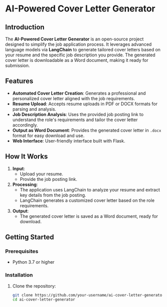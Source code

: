 # AI-Powered Cover Letter Generator

## Introduction

The **AI-Powered Cover Letter Generator** is an open-source project designed to simplify the job application process. It leverages advanced language models via **LangChain** to generate tailored cover letters based on your resume and the specific job description you provide. The generated cover letter is downloadable as a Word document, making it ready for submission.

## Features

- **Automated Cover Letter Creation**: Generates a professional and personalized cover letter aligned with the job requirements.
- **Resume Upload**: Accepts resume uploads in PDF or DOCX formats for parsing and analysis.
- **Job Description Analysis**: Uses the provided job posting link to understand the role's requirements and tailor the cover letter accordingly.
- **Output as Word Document**: Provides the generated cover letter in `.docx` format for easy download and use.
- **Web Interface**: User-friendly interface built with Flask.

## How It Works

1. **Input**:
   - Upload your resume.
   - Provide the job posting link.
2. **Processing**:
   - The application uses LangChain to analyze your resume and extract key details from the job posting.
   - LangChain generates a customized cover letter based on the role requirements.
3. **Output**:
   - The generated cover letter is saved as a Word document, ready for download.

## Getting Started

### Prerequisites

- Python 3.7 or higher

### Installation

1. Clone the repository:
   ```bash
   git clone https://github.com/your-username/ai-cover-letter-generator.git
   cd ai-cover-letter-generator
